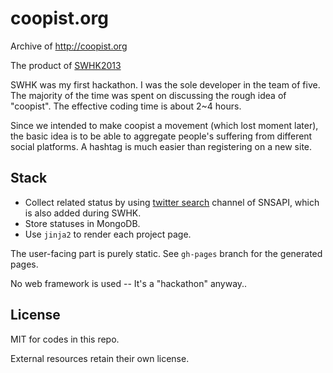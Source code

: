 coopist.org
===========

Archive of http://coopist.org

The product of [SWHK2013](http://hongkong.startupweekend.org/)

SWHK was my first hackathon. 
I was the sole developer in the team of five. 
The majority of the time was spent on discussing the rough idea of "coopist". 
The effective coding time is about 2~4 hours.

Since we intended to make coopist a movement (which lost moment later), 
the basic idea is to be able to aggregate people's suffering from different social platforms. 
A hashtag is much easier than registering on a new site.

Stack
-----

   * Collect related status by using [twitter search](https://github.com/hupili/snsapi/commit/27d57906c8e6fbbe6d49601eb66d985bc2973775) channel of SNSAPI,
   which is also added during SWHK.
   * Store statuses in MongoDB.
   * Use `jinja2` to render each project page.
   
The user-facing part is purely static.
See `gh-pages` branch for the generated pages.

No web framework is used -- It's a "hackathon" anyway..

License
-------

MIT for codes in this repo.

External resources retain their own license.
